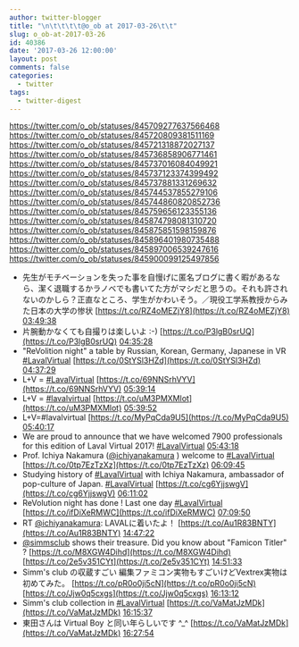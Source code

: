 ```yaml
---
author: twitter-blogger
title: "\n\t\t\t\t@o_ob at 2017-03-26\t\t"
slug: o_ob-at-2017-03-26
id: 40386
date: '2017-03-26 12:00:00'
layout: post
comments: false
categories:
  - twitter
tags:
  - twitter-digest
---
```


https://twitter.com/o_ob/statuses/845709277637566468 https://twitter.com/o_ob/statuses/845720809381511169 https://twitter.com/o_ob/statuses/845721318872027137 https://twitter.com/o_ob/statuses/845736858906771461 https://twitter.com/o_ob/statuses/845737016084049921 https://twitter.com/o_ob/statuses/845737123374399492 https://twitter.com/o_ob/statuses/845737881331269632 https://twitter.com/o_ob/statuses/845744537855279106 https://twitter.com/o_ob/statuses/845744860820852736 https://twitter.com/o_ob/statuses/845759656123355136 https://twitter.com/o_ob/statuses/845874798081310720 https://twitter.com/o_ob/statuses/845875851598159876 https://twitter.com/o_ob/statuses/845896401980735488 https://twitter.com/o_ob/statuses/845897006539247616 https://twitter.com/o_ob/statuses/845900099125497856  

*   先生がモチベーションを失った事を自慢げに匿名ブログに書く暇があるなら、潔く退職するかラノベでも書いてた方がマシだと思うの。それも許されないのかしら？正直なところ、学生がかわいそう。／現役工学系教授からみた日本の大学の惨状 [https://t.co/RZ4oMEZjY8](https://t.co/RZ4oMEZjY8) [03:49:38](https://twitter.com/o_ob/statuses/845709277637566468)
*   片腕動かなくても自撮りは楽しいよ :-) [https://t.co/P3lgB0srUQ](https://t.co/P3lgB0srUQ) [04:35:28](https://twitter.com/o_ob/statuses/845720809381511169)
*   "ReVolition night" a table by Russian, Korean, Germany, Japanese in VR [#LavalVirtual](https://twitter.com/search?q=%23LavalVirtual&src=hash) [https://t.co/0StYSl3HZd](https://t.co/0StYSl3HZd) [04:37:29](https://twitter.com/o_ob/statuses/845721318872027137)
*   L+V = [#LavalVirtual](https://twitter.com/search?q=%23LavalVirtual&src=hash) [https://t.co/69NNSrhVYV](https://t.co/69NNSrhVYV) [05:39:14](https://twitter.com/o_ob/statuses/845736858906771461)
*   L+V = [#lavalvirtual](https://twitter.com/search?q=%23lavalvirtual&src=hash) [https://t.co/uM3PMXMlot](https://t.co/uM3PMXMlot) [05:39:52](https://twitter.com/o_ob/statuses/845737016084049921)
*   L+V=#lavalvirtual [https://t.co/MyPqCda9U5](https://t.co/MyPqCda9U5) [05:40:17](https://twitter.com/o_ob/statuses/845737123374399492)
*   We are proud to announce that we have welcomed 7900 professionals for this edition of Laval Virtual 2017! [#LavalVirtual](https://twitter.com/search?q=%23LavalVirtual&src=hash) [05:43:18](https://twitter.com/o_ob/statuses/845737881331269632)
*   Prof. Ichiya Nakamura ([@ichiyanakamura](https://twitter.com/ichiyanakamura) ) welcome to [#LavalVirtual](https://twitter.com/search?q=%23LavalVirtual&src=hash) [https://t.co/0tp7EzTzXz](https://t.co/0tp7EzTzXz) [06:09:45](https://twitter.com/o_ob/statuses/845744537855279106)
*   Studying history of [#LavalVirtual](https://twitter.com/search?q=%23LavalVirtual&src=hash) with Ichiya Nakamura, ambassador of pop-culture of Japan. [#LavalVirtual](https://twitter.com/search?q=%23LavalVirtual&src=hash) [https://t.co/cg6YjjswgV](https://t.co/cg6YjjswgV) [06:11:02](https://twitter.com/o_ob/statuses/845744860820852736)
*   ReVolution night has done ! Last one day [#LavalVirtual](https://twitter.com/search?q=%23LavalVirtual&src=hash) [https://t.co/ifDiXeRMWC](https://t.co/ifDiXeRMWC) [07:09:50](https://twitter.com/o_ob/statuses/845759656123355136)
*   RT [@ichiyanakamura](https://twitter.com/ichiyanakamura): LAVALに着いたよ！ [https://t.co/Au1R83BNTY](https://t.co/Au1R83BNTY) [14:47:22](https://twitter.com/o_ob/statuses/845874798081310720)
*   [@simmsclub](https://twitter.com/simmsclub) shows their treasure. Did you know about "Famicon Titler" ? [https://t.co/M8XGW4Dihd](https://t.co/M8XGW4Dihd) [https://t.co/2e5v351CYt](https://t.co/2e5v351CYt) [14:51:33](https://twitter.com/o_ob/statuses/845875851598159876)
*   Simm's club の収蔵すごい 編集ファミコン実物もすごいけどVextrex実物は初めてみた。 [https://t.co/pR0o0ji5cN](https://t.co/pR0o0ji5cN) [https://t.co/Jjw0q5cxgs](https://t.co/Jjw0q5cxgs) [16:13:12](https://twitter.com/o_ob/statuses/845896401980735488)
*   Simm's club collection in [#LavalVirtual](https://twitter.com/search?q=%23LavalVirtual&src=hash) [https://t.co/VaMatJzMDk](https://t.co/VaMatJzMDk) [16:15:37](https://twitter.com/o_ob/statuses/845897006539247616)
*   東田さんは Virtual Boy と同い年らしいです ^_^ [https://t.co/VaMatJzMDk](https://t.co/VaMatJzMDk) [16:27:54](https://twitter.com/o_ob/statuses/845900099125497856)